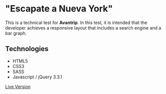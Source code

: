 # "Escapate a Nueva York"
This is a technical test for **Avantrip**. In this test, it is intended that the developer achieves a responsive layout that includes a search engine and a bar graph.

## Technologies
 - HTML5
 - CSS3
 - SASS
 - Javascript / jQuery 3.3.1
 
 [Live Version](https://alotama.github.io/avantrip-test/)
